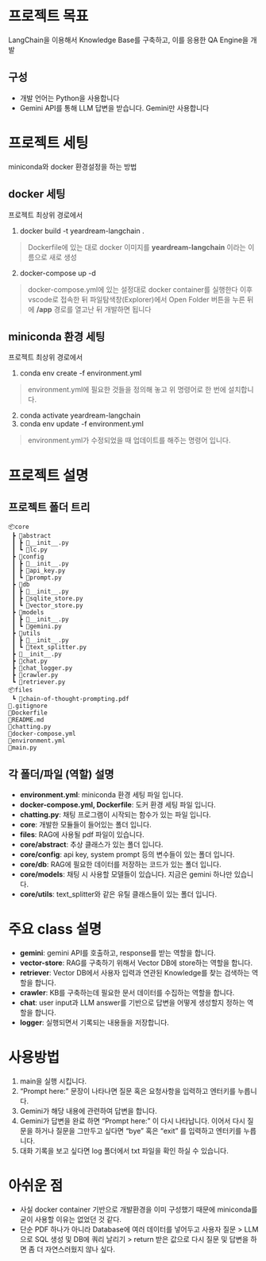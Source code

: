 # 프로젝트 목표
 LangChain을 이용해서 Knowledge Base를 구축하고, 이를 응용한 QA Engine을 개발
## 구성
- 개발 언어는 Python을 사용합니다
- Gemini API를 통해 LLM 답변을 받습니다. Gemini만 사용합니다
  
#  프로젝트 세팅

 miniconda와 docker 환경설정을 하는 방법

## docker 세팅
프로젝트 최상위 경로에서

1. docker build -t yeardream-langchain .
> Dockerfile에 있는 대로 docker 이미지를 **yeardream-langchain** 이라는 이름으로 새로 생성
2. docker-compose up -d
> docker-compose.yml에 있는 설정대로 docker container를 실행한다
> 이후 vscode로 접속한 뒤 파일탐색창(Explorer)에서 Open Folder 버튼을 누른 뒤에 **/app** 경로를 열고난 뒤 개발하면 됩니다

## miniconda 환경 세팅
프로젝트 최상위 경로에서
1. conda env create -f environment.yml
> environment.yml에 필요한 것들을 정의해 놓고 위 명령어로 한 번에 설치합니다.
2. conda activate yeardream-langchain
3. conda env update -f environment.yml
> environment.yml가 수정되었을 때 업데이트를 해주는 명령어 입니다.

# 프로젝트 설명
## 프로젝트 폴더 트리

```
📦core
 ┣ 📂abstract
 ┃ ┣ 📜__init__.py
 ┃ ┗ 📜lc.py
 ┣ 📂config
 ┃ ┣ 📜__init__.py
 ┃ ┣ 📜api_key.py
 ┃ ┗ 📜prompt.py
 ┣ 📂db
 ┃ ┣ 📜__init__.py
 ┃ ┣ 📜sqlite_store.py
 ┃ ┗ 📜vector_store.py
 ┣ 📂models
 ┃ ┣ 📜__init__.py
 ┃ ┗ 📜gemini.py
 ┣ 📂utils
 ┃ ┣ 📜__init__.py
 ┃ ┗ 📜text_splitter.py
 ┣ 📜__init__.py
 ┣ 📜chat.py
 ┣ 📜chat_logger.py
 ┣ 📜crawler.py
 ┗ 📜retriever.py
📦files
 ┗ 📜chain-of-thought-prompting.pdf
📜.gitignore
📜Dockerfile
📜README.md
📜chatting.py
📜docker-compose.yml
📜environment.yml
📜main.py
```


## 각 폴더/파일 (역할) 설명
- **environment.yml**: miniconda 환경 세팅 파일 입니다.
- **docker-compose.yml, Dockerfile**: 도커 환경 세팅 파일 입니다.
- **chatting.py**: 채팅 프로그램이 시작되는 함수가 있는 파일 입니다.
- **core**: 개발한 모듈들이 들어있는 폴더 입니다.
- **files**: RAG에 사용될 pdf 파일이 있습니다.
- **core/abstract**: 추상 클래스가 있는 폴더 입니다.
- **core/config**: api key, system prompt 등의 변수들이 있는 폴더 입니다.
- **core/db**: RAG에 필요한 데이터를 저장하는 코드가 있는 폴더 입니다.
- **core/models**: 채팅 시 사용할 모델들이 있습니다. 지금은 gemini 하나만 있습니다.
- **core/utils**: text_splitter와 같은 유틸 클래스들이 있는 폴더 입니다.

# 주요 class 설명
- **gemini**: gemini API를 호출하고, response를 받는 역할을 합니다.
- **vector-store**: RAG를 구축하기 위해서 Vector DB에 store하는 역할을 합니다.
- **retriever**: Vector DB에서 사용자 입력과 연관된 Knowledge를 찾는 검색하는 역할을 합니다.
- **crawler**: KB를 구축하는데 필요한 문서 데이터를 수집하는 역할을 합니다.
- **chat**: user input과 LLM answer를 기반으로 답변을 어떻게 생성할지 정하는 역할을 합니다.
- **logger**: 실행되면서 기록되는 내용들을 저장합니다.

# 사용방법
 1. main을 실행 시킵니다.
 2. “Prompt here:” 문장이 나타나면 질문 혹은 요청사항을 입력하고 엔터키를 누릅니다.
 3. Gemini가 해당 내용에 관련하여 답변을 합니다.
 4. Gemini가 답변을 완료 하면 “Prompt here:” 이 다시 나타납니다. 이어서 다시 질문을 하거나 질문을 그만두고 싶다면 “bye” 혹은 “exit” 를 입력하고 엔터키를 누릅니다.
 5. 대화 기록을 보고 싶다면 log 폴더에서 txt 파일을 확인 하실 수 있습니다.

# 아쉬운 점
- 사실 docker container 기반으로 개발환경을 이미 구성했기 때문에 miniconda를 굳이 사용할 이유는 없었던 것 같다.
- 단순 PDF 하나가 아니라 Database에 여러 데이터를 넣어두고 사용자 질문 > LLM으로 SQL 생성 및 DB에 쿼리 날리기 > return 받은 값으로 다시 질문 및 답변을 하면 좀 더 자연스러웠지 않나 싶다.
